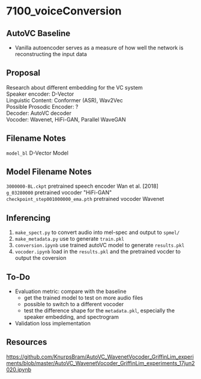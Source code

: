 # 7100_voiceConversion

## AutoVC Baseline
* Vanilla autoencoder serves as a measure of how well the network is reconstructing the input data

## Proposal
Research about different embedding for the VC system \
Speaker encoder: D-Vector \
Linguistic Content: Conformer (ASR), Wav2Vec \
Possible Prosodic Encoder: ? \
Decoder: AutoVC decoder \
Vocoder: Wavenet, HiFi-GAN, Parallel WaveGAN 

## Filename Notes
`model_bl` D-Vector Model

## Model Filename Notes
`3000000-BL.ckpt` pretrained speech encoder Wan et al. [2018] \
`g_03280000` pretrained vocoder "HiFi-GAN" \
`checkpoint_step001000000_ema.pth` pretrained vocoder Wavenet

## Inferencing
1. `make_spect.py` to convert audio into mel-spec and output to `spmel/`
2. `make_metadata.py` use to generate `train.pkl`
3. `conversion.ipynb` use trained autoVC model to generate `results.pkl`
4. `vocoder.ipynb` load in the `results.pkl` and the pretrained vocder to output the coversion

## To-Do 
* Evaluation metric: compare with the baseline
    * get the trained model to test on more audio files
    * possible to switch to a different vocoder
    * test the difference shape for the `metadata.pkl`, especially the speaker embedding, and spectrogram
* Validation loss implementation

## Resources
https://github.com/KnurpsBram/AutoVC_WavenetVocoder_GriffinLim_experiments/blob/master/AutoVC_WavenetVocoder_GriffinLim_experiments_17jun2020.ipynb


